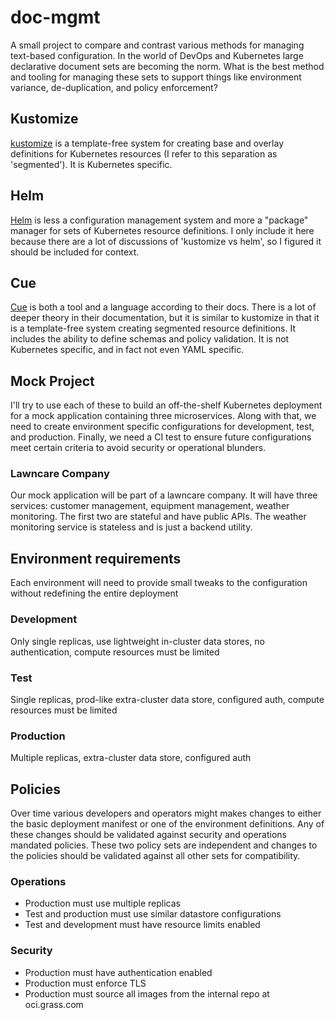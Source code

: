 # doc-mgmt

A small project to compare and contrast various methods
for managing text-based configuration. In the world of
DevOps and Kubernetes large declarative document sets
are becoming the norm. What is the best method and tooling
for managing these sets to support things like environment
variance, de-duplication, and policy enforcement?

## Kustomize

[kustomize](https://kustomize.io) is a template-free system for creating base and overlay
definitions for Kubernetes resources (I refer to this separation as 'segmented'). It is
Kubernetes specific.

## Helm

[Helm](https://helm.sh) is less a configuration management system and more a "package"
manager for sets of Kubernetes resource definitions. I only include it here because
there are a lot of discussions of 'kustomize vs helm', so I figured it should be 
included for context.

## Cue

[Cue](https://cuelang.org) is both a tool and a language according to their docs. There is
a lot of deeper theory in their documentation, but it is similar to kustomize in that
it is a template-free system creating segmented resource definitions. It includes the
ability to define schemas and policy validation. It is not Kubernetes specific, and in
fact not even YAML specific.

## Mock Project

I'll try to use each of these to build an off-the-shelf Kubernetes deployment
for a mock application containing three microservices. Along with that, we
need to create environment specific configurations for development, test, and
production. Finally, we need a CI test to ensure future configurations meet
certain criteria to avoid security or operational blunders.

###  Lawncare Company

Our mock application will be part of a lawncare company. It will have
three services: customer management, equipment management, weather
monitoring. The first two are stateful and have public APIs. The
weather monitoring service is stateless and is just a backend
utility.

## Environment requirements

Each environment will need to provide small tweaks to the configuration
without redefining the entire deployment

### Development

Only single replicas, use lightweight in-cluster data stores,
no authentication, compute resources must be limited

### Test

Single replicas, prod-like extra-cluster data store, configured
auth, compute resources must be limited

### Production

Multiple replicas, extra-cluster data store, configured
auth

## Policies

Over time various developers and operators might makes changes
to either the basic deployment manifest or one of the environment
definitions. Any of these changes should be validated against
security and operations mandated policies. These two policy
sets are independent and changes to the policies should be
validated against all other sets for compatibility.

### Operations

 * Production must use multiple replicas
 * Test and production must use similar datastore configurations
 * Test and development must have resource limits enabled

### Security

 * Production must have authentication enabled
 * Production must enforce TLS
 * Production must source all images from the internal repo at oci.grass.com
